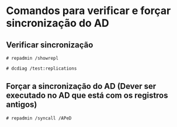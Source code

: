 # Comandos para verificar e forçar sincronização do AD

## Verificar sincronização

```# repadmin /showrepl```

```# dcdiag /test:replications```

## Forçar a sincronização do AD (Dever ser executado no AD que está com os registros antigos)

```# repadmin /syncall /APeD```